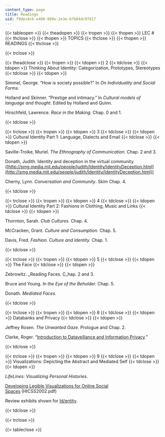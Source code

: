```yaml
---
content_type: page
title: Readings
uid: f9dec4cb-e408-989e-2e3e-b7b84dc97d17
---
```


{{< tableopen >}}
{{< theadopen >}}
{{< tropen >}}
{{< thopen >}}
LEC #
{{< thclose >}}
{{< thopen >}}
TOPICS
{{< thclose >}}
{{< thopen >}}
READINGS
{{< thclose >}}

{{< trclose >}}

{{< theadclose >}}
{{< tropen >}}
{{< tdopen >}}
2
{{< tdclose >}}
{{< tdopen >}}
Thinking About Identity: Categorization, Prototypes, Stereotypes
{{< tdclose >}}
{{< tdopen >}}


Simmel, George. “How is society possible?” In _On Individuality and Social Forms_.

Holland and Skinner. “Prestige and intimacy.” In _Cultural models of language and thought._ Edited by Holland and Quinn.

Hirschfeld, Lawrence. _Race in the Making._ Chap. 0 and 1.


{{< tdclose >}}

{{< trclose >}}
{{< tropen >}}
{{< tdopen >}}
3
{{< tdclose >}}
{{< tdopen >}}
Cultural Identity Part 1: Language, Dialects and Email
{{< tdclose >}}
{{< tdopen >}}


Saville-Troike, Muriel. _The Ethnography of Communication._ Chap. 2 and 3.

Donath, Judith. Identity and deception in the virtual community.([http://smg.media.mit.edu/people/judith/Identity/IdentityDeception.html](http://smg.media.mit.edu/people/judith/Identity/IdentityDeception.html))

Cherny, Lynn. _Conversation and Community_. Skim Chap. 4.


{{< tdclose >}}

{{< trclose >}}
{{< tropen >}}
{{< tdopen >}}
4
{{< tdclose >}}
{{< tdopen >}}
Cultural Identity Part 2: Fashions in Clothing, Music and Links
{{< tdclose >}}
{{< tdopen >}}


Thornton, Sarah. _Club Cultures._ Chap. 4.

McCracken, Grant. _Culture and Consumption._ Chap. 5.

Davis, Fred. _Fashion. Culture and Identity._ Chap. 1.


{{< tdclose >}}

{{< trclose >}}
{{< tropen >}}
{{< tdopen >}}
5
{{< tdclose >}}
{{< tdopen >}}
The Face
{{< tdclose >}}
{{< tdopen >}}


Zebrowitz. _Reading Faces. C_hap. 2 and 3.

Bruce and Young. _In the Eye of the Beholder._ Chap. 5.

Donath. _Mediated Faces._


{{< tdclose >}}

{{< trclose >}}
{{< tropen >}}
{{< tdopen >}}
8
{{< tdclose >}}
{{< tdopen >}}
Databanks and Privacy
{{< tdclose >}}
{{< tdopen >}}


Jeffrey Rosen. _The Unwanted Gaze_. Prologue and Chap. 2.

Clarke, Roger. “[Introduction to Dataveillance and Information Privacy](http://www.rogerclarke.com/DV/Intro.html).”


{{< tdclose >}}

{{< trclose >}}
{{< tropen >}}
{{< tdopen >}}
9
{{< tdclose >}}
{{< tdopen >}}
Visualizations: Depicting the Abstract and Mediated Self
{{< tdclose >}}
{{< tdopen >}}


_LifeLines: Visualizing Personal Histories._

[Developing Legible Visualizations for Online Social Spaces](http://smg.media.mit.edu/papers/danah/HICSS2002.pdf) (HICSS2002.pdf)

Review exhibits shown for [Id/entity](http://identity.media.mit.edu/exhibition.html).


{{< tdclose >}}

{{< trclose >}}

{{< tableclose >}}